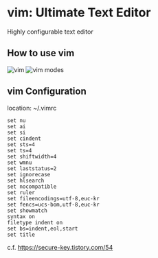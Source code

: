 # vim: Ultimate Text Editor
Highly configurable text editor

## How to use vim
![vim](https://lh4.ggpht.com/_Os5qf5urx_A/SzmJvC4uGJI/AAAAAAAAA6o/sgOhizg27n0/s800/vi-vim-cheat-sheet-ko.png "How to use vim")
![vim modes](https://i.redd.it/ve1jv3m3qqj21.png "vim 4 modes")

## vim Configuration
location: ~/.vimrc
~~~
set nu
set ai
set si
set cindent
set sts=4
set ts=4
set shiftwidth=4
set wmnu
set laststatus=2
set ignorecase
set hlsearch
set nocompatible
set ruler
set fileencodings=utf-8,euc-kr
set fencs=ucs-bom,utf-8,euc-kr
set showmatch
syntax on
filetype indent on
set bs=indent,eol,start
set title
~~~
c.f. <https://secure-key.tistory.com/54>
